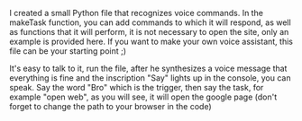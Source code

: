 I created a small Python file that recognizes voice commands. In the makeTask function, you can add commands to which it will respond, as well as functions that it will perform, it is not necessary to open the site, only an example is provided here. If you want to make your own voice assistant, this file can be your starting point ;)

It's easy to talk to it, run the file, after he synthesizes a voice message that everything is fine and the inscription "Say" lights up in the console, you can speak. Say the word "Bro" which is the trigger, then say the task, for example "open web", as you will see, it will open the google page (don't forget to change the path to your browser in the code)
